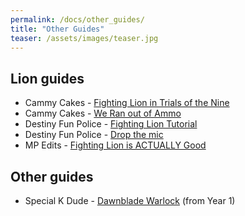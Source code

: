 ```yaml
---
permalink: /docs/other_guides/
title: "Other Guides"
teaser: /assets/images/teaser.jpg
---
```


## Lion guides
- Cammy Cakes - [Fighting Lion in Trials of the Nine](https://www.youtube.com/watch?v=9dIkZ-on3AQ)
- Cammy Cakes - [We Ran out of Ammo](https://www.youtube.com/watch?v=GRciVGEcDy0)
- Destiny Fun Police - [Fighting Lion Tutorial](https://www.youtube.com/watch?v=gXhfIXnPTT4)
- Destiny Fun Police - [Drop the mic](https://www.youtube.com/watch?v=1gg-HdJIEG4)
- MP Edits - [Fighting Lion is ACTUALLY Good](https://www.youtube.com/watch?v=YrvC7nfqD0Y)

## Other guides
- Special K Dude - [Dawnblade Warlock](https://www.youtube.com/watch?v=39U-1UTSfFw) (from Year 1)
